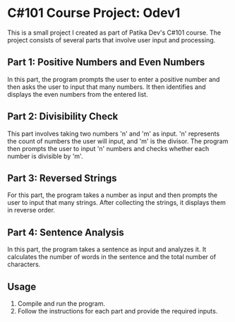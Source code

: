 # C#101 Course Project: Odev1

This is a small project I created as part of Patika Dev's C#101 course. The project consists of several parts that involve user input and processing.

## Part 1: Positive Numbers and Even Numbers

In this part, the program prompts the user to enter a positive number and then asks the user to input that many numbers. It then identifies and displays the even numbers from the entered list.

## Part 2: Divisibility Check

This part involves taking two numbers 'n' and 'm' as input. 'n' represents the count of numbers the user will input, and 'm' is the divisor. The program then prompts the user to input 'n' numbers and checks whether each number is divisible by 'm'.

## Part 3: Reversed Strings

For this part, the program takes a number as input and then prompts the user to input that many strings. After collecting the strings, it displays them in reverse order.

## Part 4: Sentence Analysis

In this part, the program takes a sentence as input and analyzes it. It calculates the number of words in the sentence and the total number of characters.

## Usage

1. Compile and run the program.
2. Follow the instructions for each part and provide the required inputs.


